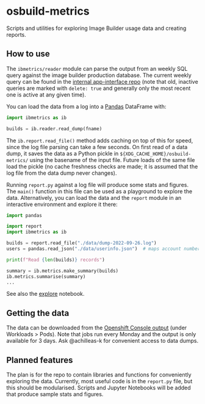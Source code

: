 # osbuild-metrics

Scripts and utilities for exploring Image Builder usage data and creating reports.

## How to use

The `ibmetrics/reader` module can parse the output from an weekly SQL query against the image builder production database. The current weekly query can be found in the [internal app-interface repo](https://gitlab.cee.redhat.com/service/app-interface/-/tree/master/data/services/insights/image-builder/sql-queries) (note that old, inactive queries are marked with `delete: true` and generally only the most recent one is active at any given time).

You can load the data from a log into a [Pandas](https://pandas.pydata.org/) DataFrame with:
```python
import ibmetrics as ib

builds = ib.reader.read_dump(fname)
```

The `ib.report.read_file()` method adds caching on top of this for speed, since the log file parsing can take a few seconds. On first read of a data dump, it saves the data as a Python pickle in `${XDG_CACHE_HOME}/osbuild-metrics/` using the basename of the input file. Future loads of the same file load the pickle (no cache freshness checks are made; it is assumed that the log file from the data dump never changes).

Running `report.py` against a log file will produce some stats and figures. The `main()` function in this file can be used as a playground to explore the data.
Alternatively, you can load the data and the `report` module in an interactive environment and explore it there:
```python
import pandas

import report
import ibmetrics as ib

builds = report.read_file("./data/dump-2022-09-26.log")
users = pandas.read_json("./data/userinfo.json")  # maps account numbers to account names and other info

print(f"Read {len(builds)} records")

summary = ib.metrics.make_summary(builds)
ib.metrics.summarise(summary)
...
```

See also the [explore](./notebooks/explore.ipynb) notebook.

## Getting the data

The data can be downloaded from the [Openshift Console output](https://console-openshift-console.apps.crcp01ue1.o9m8.p1.openshiftapps.com/k8s/ns/image-builder-prod/cronjobs) (under Workloads > Pods). Note that jobs run every Monday and the output is only available for 3 days. Ask @achilleas-k for convenient access to data dumps.

## Planned features

The plan is for the repo to contain libraries and functions for conveniently exploring the data. Currently, most useful code is in the `report.py` file, but this should be modularised. Scripts and Jupyter Notebooks will be added that produce sample stats and figures.
